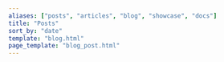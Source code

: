 ```yaml
---
aliases: ["posts", "articles", "blog", "showcase", "docs"]
title: "Posts"
sort_by: "date"
template: "blog.html"
page_template: "blog_post.html"
---
```

